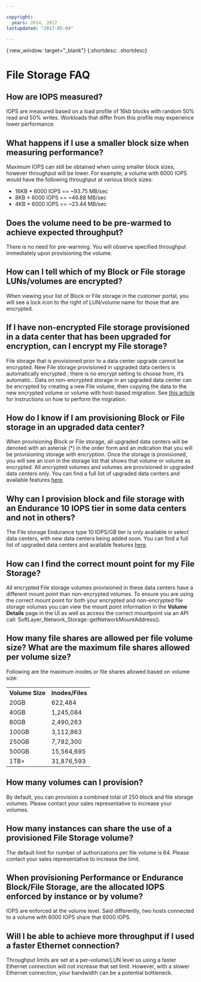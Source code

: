 ```yaml
---

copyright:
  years: 2014, 2017
lastupdated: "2017-05-04"

---
```

{:new_window: target="_blank"}
{:shortdesc: .shortdesc}

# File Storage FAQ

## How are IOPS measured?

IOPS are measured based on a load profile of 16kb blocks with random 50% read and 50% writes. Workloads that differ from this profile may experience lower performance.

## What happens if I use a smaller block size when measuring performance?

Maximum IOPS can still be obtained when using smaller block sizes, however throughput will be lower. For example; a volume with 6000 IOPS would have the following throughput at various block sizes:

- 16KB * 6000 IOPS == ~93.75 MB/sec
- 8KB * 6000 IOPS == ~46.88 MB/sec
- 4KB * 6000 IOPS == ~23.44 MB/sec


## Does the volume need to be pre-warmed to achieve expected throughput?

There is no need for pre-warming. You will observe specified throughput immediately upon provisioning the volume.

## How can I tell which of my Block or File storage LUNs/volumes are encrypted?

When viewing your list of Block or File storage in the customer portal, you will see a lock icon to the right of LUN/volume name for those that are encrypted.

## If I have non-encrypted File storage provisioned in a data center that has been upgraded for encryption, can I encrypt my File storage?

File storage that is provisioned prior to a data center upgrade cannot be encrypted. New File storage provisioned in upgraded data centers is automatically encrypted ; there is no encrypt setting to choose from, it’s automatic.. Data on non-encrypted storage in an upgraded data center can be encrypted by creating a new File volume, then copying the data to the new encrypted volume or volume with host-based migration. See [this article](/docs/infrastructure/FileStorage/migrate-file-storage-encrypted-file-storage.html) for instructions on how to perform the migration.

## How do I know if I am provisioning Block or File storage in an upgraded data center?

When provisioning Block or File storage, all upgraded data centers will be denoted with an asterisk (*) in the order form and an indication that you will be provisioning storage with encryption. Once the storage is provisioned, you will see an icon in the storage list that shows that volume or volume as encrypted. All encrypted volumes and volumes are provisioned in upgraded data centers only. You can find a full list of upgraded data centers and available features [here](/docs//infrastructure/BlockStorage/new-ibm-block-and-file-storage-location-and-features.html).

## Why can I provision block and file storage with an Endurance 10 IOPS tier in some data centers and not in others?

The File storage Endurance type 10 IOPS/GB tier is only available in select data centers, with new data centers being added soon.  You can find a full list of upgraded data centers and available features [here](/docs//infrastructure/BlockStorage/new-ibm-block-and-file-storage-location-and-features.html).

## How can I find the correct mount point for my File Storage?

All encrypted File storage volumes provisioned in these data centers have a different mount point than non-encrypted volumes.  To ensure you are using the correct mount point for both your encrypted and non-encrypted file storage volumes you can view the mount point information in the **Volume Details** page in the UI as well as access the correct mountpoint via an API call:  SoftLayer_Network_Storage::getNetworkMountAddress().

## How many file shares are allowed per file volume size? What are the maximum file shares allowed per volume size?
Following are the maximum inodes or file shares allowed based on volume size:

<table>
        <tbody>
          <tr>
            <th>Volume Size</th>
            <th>Inodes/Files</th>
          </tr>
          <tr>
            <td>20GB </td>
            <td>622,484</td>
          </tr>
          <tr>
            <td>40GB </td>
            <td>1,245,084</td>
          </tr>          
          <tr>
            <td>80GB</td>
            <td>2,490,263</td>
          </tr>          
          <tr>
            <td>100GB</td>
            <td>3,112,863</td>
          </tr>          
          <tr>
            <td>250GB</td>
            <td>7,782,300</td>
          </tr>          
          <tr>
            <td>500GB</td>
            <td>15,564,695</td>
          </tr>
          <tr>
            <td>1TB+</td>
            <td>31,876,593</td>
          </tr>
        </tbody>
</table>

## How many volumes can I provision?

By default, you can provision a combined total of 250 block and file storage volumes.  Please contact your sales representative to increase your volumes.

## How many instances can share the use of a provisioned File Storage volume?

The default limit for number of authorizations per file volume is 64. Please contact your sales representative to increase the limit.

## When provisioning Performance or Endurance Block/File Storage, are the allocated IOPS enforced by instance or by volume?

IOPS are enforced at the volume level. Said differently, two hosts connected to a volume with 6000 IOPS share that 6000 IOPS.

## Will I be able to achieve more throughput if I used a faster Ethernet connection?

Throughput limits are set at a per-volume/LUN level so using a faster Ethernet connection will not increase that set limit. However, with a slower Ethernet connection, your bandwidth can be a potential bottleneck.
